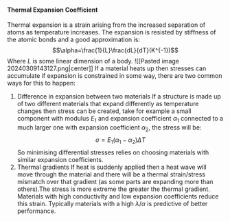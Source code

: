 #### Thermal Expansion Coefficient
Thermal expansion is a strain arising from the increased separation of atoms as temperature increases. The expansion is resisted by stiffness of the atomic bonds and a good approximation is:
$$\alpha=\frac{1}{L}\frac{dL}{dT}(K^{-1})$$
Where $L$ is some linear dimension of a body. 
![[Pasted image 20240309143127.png|center]]
If a material heats up then stresses can accumulate if expansion is constrained in some way, there are two common ways for this to happen:
1) Difference in expansion between two materials
If a structure is made up of two different materials that expand differently as temperature changes then stress can be created, take for example a small component with modulus $E_1$ and expansion coefficient $\alpha_1$ connected to a much larger one with expansion coefficient $\alpha_2$, the stress will be:
$$\sigma=E_1(\alpha_1-\alpha_2)\Delta T$$
So minimising differential stresses relies on choosing materials with similar expansion coefficients.
1) Thermal gradients
If heat is suddenly applied then a heat wave will move through the material and there will be a thermal strain/stress mismatch over that gradient (as some parts are expanding more than others).The stress is more extreme the greater the thermal gradient. Materials with high conductivity and low expansion coefficients reduce this strain. Typically materials with a high $\lambda/\alpha$ is predictive of better performance.